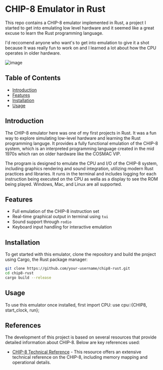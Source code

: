 # CHIP-8 Emulator in Rust

This repo contains a CHIP-8 emulator implemented in Rust, a project I started to get into emulating low level hardware and it seemed like a great excuse to learn the Rust programming language.

I'd reccomend anyone who want's to get into emulation to give it a shot because It was really fun to work on and I learned a lot about how the CPU operates in older hardware.

![image](https://github.com/Nyanjah/Chip8/assets/65467278/32742f5a-6215-4a97-a93f-1fde69d6583c)

## Table of Contents
- [Introduction](#introduction)
- [Features](#features)
- [Installation](#installation)
- [Usage](#usage)

## Introduction
The CHIP-8 emulator here was one of my first projects in Rust. It was a fun way to explore simulating low-level hardware and learning the Rust programming languge.
It provides a fully functional emulation of the CHIP-8 system, which is an interpreted programming language created in the mid 1970s which ran on older hardware like the COSMAC VIP.

The program is designed to emulate the CPU and I/O of the CHIP-8 system, including graphics rendering and sound integration, utilizing modern Rust practices and libraries.
It runs in the terminal and includes logging for each instruction being executed on the CPU as wella as a display to see the ROM being played.
Windows, Mac, and Linux are all supported.

## Features
- Full emulation of the CHIP-8 instruction set
- Real-time graphical output in terminal using `tui`
- Sound support through `rodio`
- Keyboard input handling for interactive emulation

## Installation
To get started with this emulator, clone the repository and build the project using Cargo, the Rust package manager:

```bash
git clone https://github.com/your-username/chip8-rust.git
cd chip8-rust
cargo build --release
```
## Usage
To use this emulator once installed, first import CPU:
use cpu::{CHIP8, start_clock, run};

## References

The development of this project is based on several resources that provide detailed information about CHIP-8. Below are key references used:

- [CHIP-8 Technical Reference](http://devernay.free.fr/hacks/chip8/C8TECH10.HTM#memmap) - This resource offers an extensive technical reference on the CHIP-8, including memory mapping and operational details.





